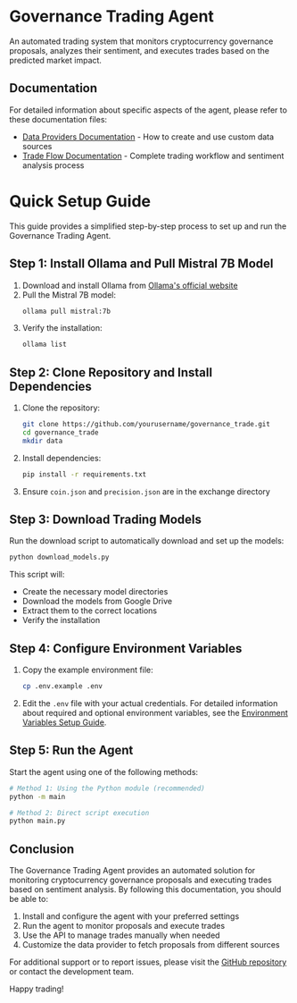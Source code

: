 # Governance Trading Agent

An automated trading system that monitors cryptocurrency governance proposals, analyzes their sentiment, and executes trades based on the predicted market impact.

## Documentation

For detailed information about specific aspects of the agent, please refer to these documentation files:

- [Data Providers Documentation](docs/data_providers.md) - How to create and use custom data sources
- [Trade Flow Documentation](docs/trade_flow.md) - Complete trading workflow and sentiment analysis process

# Quick Setup Guide

This guide provides a simplified step-by-step process to set up and run the Governance Trading Agent.

## Step 1: Install Ollama and Pull Mistral 7B Model

1. Download and install Ollama from [Ollama's official website](https://ollama.com/download)
2. Pull the Mistral 7B model:
   ```bash
   ollama pull mistral:7b
   ```
3. Verify the installation:
   ```bash
   ollama list
   ```


## Step 2: Clone Repository and Install Dependencies

1. Clone the repository:
   ```bash
   git clone https://github.com/yourusername/governance_trade.git
   cd governance_trade
   mkdir data
   ```

2. Install dependencies:
   ```bash
   pip install -r requirements.txt
   ```

3. Ensure `coin.json` and `precision.json` are in the exchange directory


## Step 3: Download Trading Models

Run the download script to automatically download and set up the models:

```bash
python download_models.py
```

This script will:
- Create the necessary model directories
- Download the models from Google Drive
- Extract them to the correct locations
- Verify the installation

## Step 4: Configure Environment Variables

1. Copy the example environment file:
   ```bash
   cp .env.example .env
   ```

2. Edit the `.env` file with your actual credentials. For detailed information about required and optional environment variables, see the [Environment Variables Setup Guide](docs/env_setup.md).

## Step 5: Run the Agent

Start the agent using one of the following methods:

```bash
# Method 1: Using the Python module (recommended)
python -m main

# Method 2: Direct script execution
python main.py
``` 

## Conclusion

The Governance Trading Agent provides an automated solution for monitoring cryptocurrency governance proposals and executing trades based on sentiment analysis. By following this documentation, you should be able to:

1. Install and configure the agent with your preferred settings
2. Run the agent to monitor proposals and execute trades
3. Use the API to manage trades manually when needed
4. Customize the data provider to fetch proposals from different sources

For additional support or to report issues, please visit the [GitHub repository](https://github.com/agent-thor/Governance-Trading-Agent/tree/main) or contact the development team.

Happy trading!